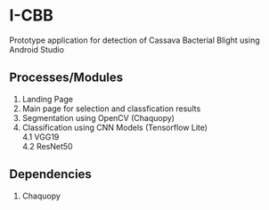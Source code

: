 # I-CBB

Prototype application for detection of Cassava Bacterial Blight using Android Studio

## Processes/Modules
1. Landing Page
2. Main page for selection and classfication results
2. Segmentation using OpenCV (Chaquopy)
3. Classification using CNN Models (Tensorflow Lite) <br/>
   4.1 VGG19 <br/>
   4.2 ResNet50

## Dependencies
1. Chaquopy

